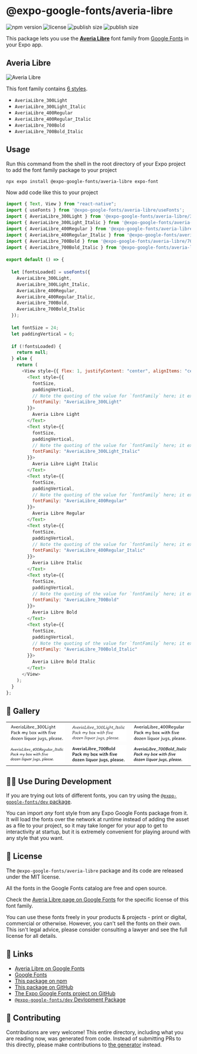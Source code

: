 # @expo-google-fonts/averia-libre

![npm version](https://flat.badgen.net/npm/v/@expo-google-fonts/averia-libre)
![license](https://flat.badgen.net/github/license/expo/google-fonts)
![publish size](https://flat.badgen.net/packagephobia/install/@expo-google-fonts/averia-libre)
![publish size](https://flat.badgen.net/packagephobia/publish/@expo-google-fonts/averia-libre)

This package lets you use the [**Averia Libre**](https://fonts.google.com/specimen/Averia+Libre) font family from [Google Fonts](https://fonts.google.com/) in your Expo app.

## Averia Libre

![Averia Libre](./font-family.png)

This font family contains [6 styles](#-gallery).

- `AveriaLibre_300Light`
- `AveriaLibre_300Light_Italic`
- `AveriaLibre_400Regular`
- `AveriaLibre_400Regular_Italic`
- `AveriaLibre_700Bold`
- `AveriaLibre_700Bold_Italic`

## Usage

Run this command from the shell in the root directory of your Expo project to add the font family package to your project

```sh
npx expo install @expo-google-fonts/averia-libre expo-font
```

Now add code like this to your project

```js
import { Text, View } from "react-native";
import { useFonts } from '@expo-google-fonts/averia-libre/useFonts';
import { AveriaLibre_300Light } from '@expo-google-fonts/averia-libre/300Light';
import { AveriaLibre_300Light_Italic } from '@expo-google-fonts/averia-libre/300Light_Italic';
import { AveriaLibre_400Regular } from '@expo-google-fonts/averia-libre/400Regular';
import { AveriaLibre_400Regular_Italic } from '@expo-google-fonts/averia-libre/400Regular_Italic';
import { AveriaLibre_700Bold } from '@expo-google-fonts/averia-libre/700Bold';
import { AveriaLibre_700Bold_Italic } from '@expo-google-fonts/averia-libre/700Bold_Italic';

export default () => {

  let [fontsLoaded] = useFonts({
    AveriaLibre_300Light, 
    AveriaLibre_300Light_Italic, 
    AveriaLibre_400Regular, 
    AveriaLibre_400Regular_Italic, 
    AveriaLibre_700Bold, 
    AveriaLibre_700Bold_Italic
  });

  let fontSize = 24;
  let paddingVertical = 6;

  if (!fontsLoaded) {
    return null;
  } else {
    return (
      <View style={{ flex: 1, justifyContent: "center", alignItems: "center" }}>
        <Text style={{
          fontSize,
          paddingVertical,
          // Note the quoting of the value for `fontFamily` here; it expects a string!
          fontFamily: "AveriaLibre_300Light"
        }}>
          Averia Libre Light
        </Text>
        <Text style={{
          fontSize,
          paddingVertical,
          // Note the quoting of the value for `fontFamily` here; it expects a string!
          fontFamily: "AveriaLibre_300Light_Italic"
        }}>
          Averia Libre Light Italic
        </Text>
        <Text style={{
          fontSize,
          paddingVertical,
          // Note the quoting of the value for `fontFamily` here; it expects a string!
          fontFamily: "AveriaLibre_400Regular"
        }}>
          Averia Libre Regular
        </Text>
        <Text style={{
          fontSize,
          paddingVertical,
          // Note the quoting of the value for `fontFamily` here; it expects a string!
          fontFamily: "AveriaLibre_400Regular_Italic"
        }}>
          Averia Libre Italic
        </Text>
        <Text style={{
          fontSize,
          paddingVertical,
          // Note the quoting of the value for `fontFamily` here; it expects a string!
          fontFamily: "AveriaLibre_700Bold"
        }}>
          Averia Libre Bold
        </Text>
        <Text style={{
          fontSize,
          paddingVertical,
          // Note the quoting of the value for `fontFamily` here; it expects a string!
          fontFamily: "AveriaLibre_700Bold_Italic"
        }}>
          Averia Libre Bold Italic
        </Text>
      </View>
    );
  }
};
```

## 🔡 Gallery


||||
|-|-|-|
|![AveriaLibre_300Light](./300Light/AveriaLibre_300Light.ttf.png)|![AveriaLibre_300Light_Italic](./300Light_Italic/AveriaLibre_300Light_Italic.ttf.png)|![AveriaLibre_400Regular](./400Regular/AveriaLibre_400Regular.ttf.png)||
|![AveriaLibre_400Regular_Italic](./400Regular_Italic/AveriaLibre_400Regular_Italic.ttf.png)|![AveriaLibre_700Bold](./700Bold/AveriaLibre_700Bold.ttf.png)|![AveriaLibre_700Bold_Italic](./700Bold_Italic/AveriaLibre_700Bold_Italic.ttf.png)||


## 👩‍💻 Use During Development

If you are trying out lots of different fonts, you can try using the [`@expo-google-fonts/dev` package](https://github.com/expo/google-fonts/tree/master/font-packages/dev#readme).

You can import _any_ font style from any Expo Google Fonts package from it. It will load the fonts over the network at runtime instead of adding the asset as a file to your project, so it may take longer for your app to get to interactivity at startup, but it is extremely convenient for playing around with any style that you want.


## 📖 License

The `@expo-google-fonts/averia-libre` package and its code are released under the MIT license.

All the fonts in the Google Fonts catalog are free and open source.

Check the [Averia Libre page on Google Fonts](https://fonts.google.com/specimen/Averia+Libre) for the specific license of this font family.

You can use these fonts freely in your products & projects - print or digital, commercial or otherwise. However, you can't sell the fonts on their own. This isn't legal advice, please consider consulting a lawyer and see the full license for all details.

## 🔗 Links

- [Averia Libre on Google Fonts](https://fonts.google.com/specimen/Averia+Libre)
- [Google Fonts](https://fonts.google.com/)
- [This package on npm](https://www.npmjs.com/package/@expo-google-fonts/averia-libre)
- [This package on GitHub](https://github.com/expo/google-fonts/tree/master/font-packages/averia-libre)
- [The Expo Google Fonts project on GitHub](https://github.com/expo/google-fonts)
- [`@expo-google-fonts/dev` Devlopment Package](https://github.com/expo/google-fonts/tree/master/font-packages/dev)

## 🤝 Contributing

Contributions are very welcome! This entire directory, including what you are reading now, was generated from code. Instead of submitting PRs to this directly, please make contributions to [the generator](https://github.com/expo/google-fonts/tree/master/packages/generator) instead.
